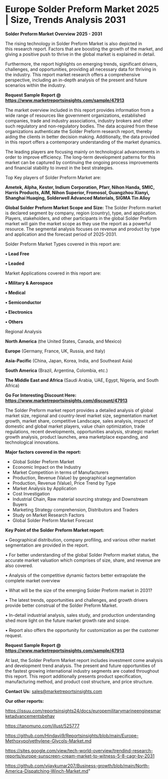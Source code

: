 # Europe Solder Preform Market 2025 | Size, Trends Analysis 2031

<Strong> Solder Preform Market Overview 2025 - 2031</strong>

The rising technology in Solder Preform Market is also depicted in this research report. Factors that are boosting the growth of the market, and giving a positive push to thrive in the global market is explained in detail.

Furthermore, the report highlights on emerging trends, significant drivers, challenges, and opportunities, providing all necessary data for thriving in the industry. This report market research offers a comprehensive perspective, including an in-depth analysis of the present and future scenarios within the industry.

<strong>Request Sample Report @ <a href=https://www.marketreportsinsights.com/sample/47913>https://www.marketreportsinsights.com/sample/47913</a></strong>

The market overview included in this report provides information from a wide range of resources like government organizations, established companies, trade and industry associations, industry brokers and other such regulatory and non-regulatory bodies. The data acquired from these organizations authenticate the Solder Preform research report, thereby aiding the clients in better decision making. Additionally, the data provided in this report offers a contemporary understanding of the market dynamics.

The leading players are focusing mainly on technological advancements in order to improve efficiency. The long-term development patterns for this market can be captured by continuing the ongoing process improvements and financial stability to invest in the best strategies.

Top Key players of Solder Preform Market are:

<strong>Ametek, Alpha, Kester, Indium Corporation, Pfarr, Nihon Handa, SMIC, Harris Products, AIM, Nihon Superior, Fromosol, Guangzhou Xianyi, Shanghai Huaqing, Solderwell Advanced Materials, SIGMA Tin Alloy</strong>

<strong><b>Global Solder Preform Market Scope and Size:</b></strong>
The Solder Preform market is declared segment by company, region (country), type, and application. Players, stakeholders, and other participants in the global Solder Preform market will gain the market scope as they use the report as a powerful resource. The segmental analysis focuses on revenue and product by type and application and the forecast period of 2025-2031.

Solder Preform Market Types covered in this report are:

<strong>•  Lead Free

•  Leaded</strong>

Market Applications covered in this report are:

<strong>•  Military & Aerospace

•  Medical

•  Semiconductor

•  Electronics

•  Others</strong> 

Regional Analysis

<strong>North America</strong> (the United States, Canada, and Mexico)

<strong>Europe</strong> (Germany, France, UK, Russia, and Italy)

<strong>Asia-Pacific</strong> (China, Japan, Korea, India, and Southeast Asia)

<strong>South America</strong> (Brazil, Argentina, Colombia, etc.)

<strong>The Middle East and Africa</strong> (Saudi Arabia, UAE, Egypt, Nigeria, and South Africa)

<strong>Go For Interesting Discount Here: <a href=https://www.marketreportsinsights.com/discount/47913>https://www.marketreportsinsights.com/discount/47913</a></strong>

The Solder Preform market report provides a detailed analysis of global market size, regional and country-level market size, segmentation market growth, market share, competitive Landscape, sales analysis, impact of domestic and global market players, value chain optimization, trade regulations, recent developments, opportunities analysis, strategic market growth analysis, product launches, area marketplace expanding, and technological innovations.

<strong><b>Major factors covered in the report:</b></strong>
<ul>
  <li>Global Solder Preform Market </li>
  <li>Economic Impact on the Industry</li>
  <li>Market Competition in terms of Manufacturers</li>
  <li>Production, Revenue (Value) by geographical segmentation</li>
  <li>Production, Revenue (Value), Price Trend by Type</li>
  <li>Market Analysis by Application</li>
  <li>Cost Investigation</li>
  <li>Industrial Chain, Raw material sourcing strategy and Downstream Buyers</li>
  <li>Marketing Strategy comprehension, Distributors and Traders</li>
  <li>Study on Market Research Factors</li>
  <li>Global Solder Preform Market Forecast</li>
</ul>

<strong><b>Key Point of the Solder Preform Market report:</b></strong>

• Geographical distribution, company profiling, and various other market segmentation are provided in the report.

• For better understanding of the global Solder Preform market status, the accurate market valuation which comprises of size, share, and revenue are also covered.

• Analysis of the competitive dynamic factors better extrapolate the complete market overview

• What will be the size of the emerging Solder Preform market in 2031?

• The latest trends, opportunities and challenges, and growth drivers provide better construal of the Solder Preform Market.

• In-detail industrial analysis, sales study, and production understanding shed more light on the future market growth rate and scope.

• Report also offers the opportunity for customization as per the customer request.

<strong>Request Sample Report @ <a href=https://www.marketreportsinsights.com/sample/47913>https://www.marketreportsinsights.com/sample/47913</a></strong>

At last, the Solder Preform Market report includes investment come analysis and development trend analysis. The present and future opportunities of the fastest growing international industry segments are coated throughout this report. This report additionally presents product specification, manufacturing method, and product cost structure, and price structure.

<strong>Contact Us:</strong>
sales@marketreportsinsights.com

<strong>Our other reports:</strong>

<a href=https://issuu.com/reportsinsights24/docs/europemilitarymarineenginesmarketadvancementsbehav>https://issuu.com/reportsinsights24/docs/europemilitarymarineenginesmarketadvancementsbehav</a>

<a href=https://tanomuno.com/illust/525777>https://tanomuno.com/illust/525777</a>

<a href=https://github.com/Hindavii9/Reportsinsights/blob/main/Europe-Methoxypolyethylene-Glycols-Market.md>https://github.com/Hindavii9/Reportsinsights/blob/main/Europe-Methoxypolyethylene-Glycols-Market.md</a>

<a href=https://sites.google.com/view/tech-world-overview/trendind-research-reports/europe-sunscreen-cream-market-to-witness-5-8-cagr-by-2031>https://sites.google.com/view/tech-world-overview/trendind-research-reports/europe-sunscreen-cream-market-to-witness-5-8-cagr-by-2031</a>

<a href=https://github.com/vijaykumar207/Business-growth/blob/main/North-America-Dispatching-Winch-Market.md>https://github.com/vijaykumar207/Business-growth/blob/main/North-America-Dispatching-Winch-Market.md</a>"
